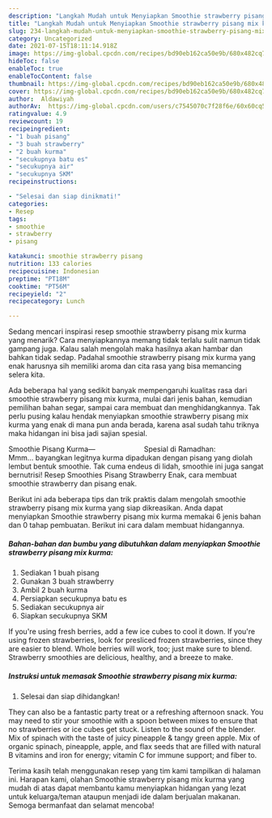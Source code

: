 ```yaml
---
description: "Langkah Mudah untuk Menyiapkan Smoothie strawberry pisang mix kurma, Sempurna"
title: "Langkah Mudah untuk Menyiapkan Smoothie strawberry pisang mix kurma, Sempurna"
slug: 234-langkah-mudah-untuk-menyiapkan-smoothie-strawberry-pisang-mix-kurma-sempurna
category: Uncategorized
date: 2021-07-15T18:11:14.918Z
image: https://img-global.cpcdn.com/recipes/bd90eb162ca50e9b/680x482cq70/smoothie-strawberry-pisang-mix-kurma-foto-resep-utama.jpg
hideToc: false
enableToc: true
enableTocContent: false
thumbnail: https://img-global.cpcdn.com/recipes/bd90eb162ca50e9b/680x482cq70/smoothie-strawberry-pisang-mix-kurma-foto-resep-utama.jpg
cover: https://img-global.cpcdn.com/recipes/bd90eb162ca50e9b/680x482cq70/smoothie-strawberry-pisang-mix-kurma-foto-resep-utama.jpg
author:  Aldawiyah
authorAv:  https://img-global.cpcdn.com/users/c7545070c7f28f6e/60x60cq50/avatar.jpg
ratingvalue: 4.9
reviewcount: 19
recipeingredient:
- "1 buah pisang"
- "3 buah strawberry"
- "2 buah kurma"
- "secukupnya batu es"
- "secukupnya air"
- "secukupnya SKM"
recipeinstructions:

- "Selesai dan siap dinikmati!"
categories:
- Resep
tags:
- smoothie
- strawberry
- pisang

katakunci: smoothie strawberry pisang 
nutrition: 133 calories
recipecuisine: Indonesian
preptime: "PT18M"
cooktime: "PT56M"
recipeyield: "2"
recipecategory: Lunch

---
```



Sedang mencari inspirasi resep smoothie strawberry pisang mix kurma yang menarik? Cara menyiapkannya memang tidak terlalu sulit namun tidak gampang juga. Kalau salah mengolah maka hasilnya akan hambar dan bahkan tidak sedap. Padahal smoothie strawberry pisang mix kurma yang enak harusnya sih memiliki aroma dan cita rasa yang bisa memancing selera kita.


Ada beberapa hal yang sedikit banyak mempengaruhi kualitas rasa dari smoothie strawberry pisang mix kurma, mulai dari jenis bahan, kemudian pemilihan bahan segar, sampai cara membuat dan menghidangkannya. Tak perlu pusing kalau hendak menyiapkan smoothie strawberry pisang mix kurma yang enak di mana pun anda berada, karena asal sudah tahu triknya maka hidangan ini bisa jadi sajian spesial.

Smoothie Pisang Kurma—⠀⠀⠀⠀⠀⠀⠀⠀⠀ Spesial di Ramadhan: ⠀⠀⠀⠀⠀⠀ Mmm… bayangkan legitnya kurma dipadukan dengan pisang yang diolah lembut bentuk smoothie. Tak cuma endeus di lidah, smoothie ini juga sangat bernutrisi! Resep Smoothies Pisang Strawberry Enak, cara membuat smoothie strawberry dan pisang enak.


Berikut ini ada beberapa tips dan trik praktis dalam mengolah smoothie strawberry pisang mix kurma yang siap dikreasikan. Anda dapat menyiapkan Smoothie strawberry pisang mix kurma memakai 6 jenis bahan dan 0 tahap pembuatan. Berikut ini cara dalam membuat hidangannya.

<!--inarticleads1-->

##### Bahan-bahan dan bumbu yang dibutuhkan dalam menyiapkan Smoothie strawberry pisang mix kurma:

1. Sediakan 1 buah pisang
1. Gunakan 3 buah strawberry
1. Ambil 2 buah kurma
1. Persiapkan secukupnya batu es
1. Sediakan secukupnya air
1. Siapkan secukupnya SKM


If you&#39;re using fresh berries, add a few ice cubes to cool it down. If you&#39;re using frozen strawberries, look for presliced frozen strawberries, since they are easier to blend. Whole berries will work, too; just make sure to blend. Strawberry smoothies are delicious, healthy, and a breeze to make. 

<!--inarticleads2-->

##### Instruksi untuk memasak Smoothie strawberry pisang mix kurma:


1. Selesai dan siap dihidangkan!

They can also be a fantastic party treat or a refreshing afternoon snack. You may need to stir your smoothie with a spoon between mixes to ensure that no strawberries or ice cubes get stuck. Listen to the sound of the blender. Mix of spinach with the taste of juicy pineapple &amp; tangy green apple. Mix of organic spinach, pineapple, apple, and flax seeds that are filled with natural B vitamins and iron for energy; vitamin C for immune support; and fiber to. 

Terima kasih telah menggunakan resep yang tim kami tampilkan di halaman ini. Harapan kami, olahan Smoothie strawberry pisang mix kurma yang mudah di atas dapat membantu kamu menyiapkan hidangan yang lezat untuk keluarga/teman ataupun menjadi ide dalam berjualan makanan. Semoga bermanfaat dan selamat mencoba!
